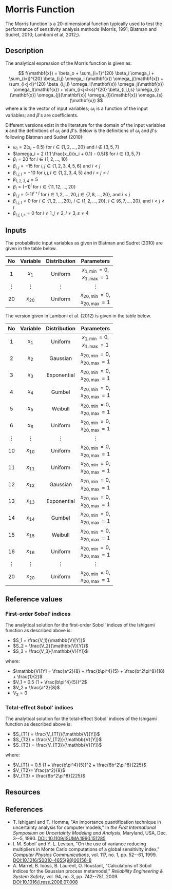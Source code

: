 # Morris Function

[//]: # "Benchmark type: test-function"
[//]: # "Application fields: sensitivity"
[//]: # "Dimension: 20-dimension"

The Morris function is a 20-dimensional function typically used to test the performance of sensitivity analysis methods (Morris, 1991; Blatman and Sudret, 2010; Lamboni et al, 2012;).

## Description

The analytical expression of the Morris function is given as:

$$
f(\mathbf{x}) = \beta_o + \sum_{i=1}^{20} \beta_i \omega_i + \sum_{i<j}^{20} \beta_{i,j} \omega_i (\mathbf{x}) \omega_j(\mathbf{x}) + \sum_{i<j<l}^{20} \beta_{i,j,l} \omega_i(\mathbf{x}) \omega_j(\mathbf{x}) \omega_l(\mathbf{x}) + \sum_{i<j<l<s}^{20} \beta_{i,j,l,s} \omega_{i}(\mathbf{x}) \omega_{j}(\mathbf{x}) \omega_{l}(\mathbf{x}) \omega_{s}(\mathbf{x})
$$
where $\mathbf{x}$ is the vector of input variables; $\omega_i$ is a function of the input variables; and $\beta$'s are coefficients. 

Different versions exist in the literature for the domain of the input variables $\mathbf{x}$ and the definitions of $\omega_i$ and $\beta$'s.
Below is the definitions of $\omega_i$ and $\beta$'s following Blatman and Sudret (2010):

* $\omega_i = 2 (x_i - 0.5)$ for $i \in \{1,2,\ldots,20\}$ and $i \notin \{3,5,7\}$
* $\omega_i = 2 (1.1 \frac{x_i}{x_i + 0.1} - 0.5)$ for $i \in \{3,5,7\}$
* $\beta_i = 20$ for $i \in \{1,2,\ldots,10\}$
* $\beta_{i,j} = -15$ for $i,j \in \{1,2,3,4,5,6\}$ and $i < j$
* $\beta_{i,j,l} = -10$ for $i,j,l \in \{1,2,3,4,5\}$ and $i < j < l$
* $\beta_{1,2,3,4} = 5$
* $\beta_{i} = (-1)^i$ for $i \in \{11,12,\ldots,20\}$
* $\beta_{i,j} = (-1)^{i+j}$ for $i \in {1,2,\ldots,20}, {j \in \{7,8,\ldots,20\}}$, and $i < j$
* $\beta_{i,j,l} = 0$ for $i \in \{1,2,\ldots,20\}$, $i \in \{1,2,\ldots,20\}$, $l \in \{6,7,\ldots,20\}$, and $i<j<l$ 
* $\beta_{i,j,l,s} = 0$ for $i \neq 1, j \neq 2, l \neq 3, s \neq 4$

## Inputs

The probabilistic input variables as given in Blatman and Sudret (2010) are given in the table below.

|   No     |  Variable  |  Distribution  |  Parameters                               |
| :----:   | :--------: | :------------: | :---------------------------------:       |
| 1        | $x_1$      | Uniform        | $x_{1,\min} = 0,$<br />$x_{1,\max} = 1$   |
| $\vdots$ | $\vdots$   | $\vdots$       | $\vdots$                                  |
| 20       | $x_{20}$   | Uniform        | $x_{20,\min} = 0,$<br />$x_{20,\max} = 1$ |

The version given in Lamboni et al. (2012) is given in the table below.

|   No     |  Variable  |  Distribution  |  Parameters                               |
| :----:   | :--------: | :------------: | :---------------------------------:       |
| 1        | $x_1$      | Uniform        | $x_{1,\min} = 0,$<br />$x_{1,\max} = 1$   |
| 2        | $x_2$      | Gaussian        | $x_{20,\min} = 0,$<br />$x_{20,\max} = 1$ |
| 3        | $x_3$      | Exponential        | $x_{20,\min} = 0,$<br />$x_{20,\max} = 1$ |
| 4        | $x_4$      | Gumbel        | $x_{20,\min} = 0,$<br />$x_{20,\max} = 1$ |
| 5        | $x_5$      | Weibull        | $x_{20,\min} = 0,$<br />$x_{20,\max} = 1$ |
| 6        | $x_6$      | Uniform        | $x_{20,\min} = 0,$<br />$x_{20,\max} = 1$ |
| $\vdots$ | $\vdots$   | $\vdots$       | $\vdots$                                  |
| 10       | $x_{10}$   | Uniform        | $x_{20,\min} = 0,$<br />$x_{20,\max} = 1$ |
| 11       | $x_{11}$   | Uniform        | $x_{20,\min} = 0,$<br />$x_{20,\max} = 1$ |
| 12       | $x_{12}$   | Gaussian        | $x_{20,\min} = 0,$<br />$x_{20,\max} = 1$ |
| 13       | $x_{13}$   | Exponential        | $x_{20,\min} = 0,$<br />$x_{20,\max} = 1$ |
| 14       | $x_{14}$   | Gumbel        | $x_{20,\min} = 0,$<br />$x_{20,\max} = 1$ |
| 15       | $x_{15}$   | Weibull        | $x_{20,\min} = 0,$<br />$x_{20,\max} = 1$ |
| 16       | $x_{16}$   | Uniform        | $x_{20,\min} = 0,$<br />$x_{20,\max} = 1$ |
| $\vdots$ | $\vdots$   | $\vdots$       | $\vdots$                                  |
| 20       | $x_{20}$   | Uniform        | $x_{20,\min} = 0,$<br />$x_{20,\max} = 1$ |

## Reference values

### First-order Sobol' indices

The analytical solution for the first-order Sobol' indices of the Ishigami function as described above is:

* $S_1 = \frac{V_1}{\mathbb{V}[Y]}$
* $S_2 = \frac{V_2}{\mathbb{V}[Y]}$
* $S_3 = \frac{V_3}{\mathbb{V}[Y]}$

where:

* $\mathbb{V}[Y] = \frac{a^2}{8} + \frac{b\pi^4}{5} + \frac{b^2\pi^8}{18} + \frac{1}{2}$
* $V_1 = 0.5 (1 + \frac{b\pi^4}{5})^2$
* $V_2 = \frac{a^2}{8}$
* $V_3 = 0$

### Total-effect Sobol' indices

The analytical solution for the total-effect Sobol' indices of the Ishigami function as described above is:

* $S_{T1} = \frac{V_{T1}}{\mathbb{V}[Y]}$
* $S_{T2} = \frac{V_{T2}}{\mathbb{V}[Y]}$
* $S_{T3} = \frac{V_{T3}}{\mathbb{V}[Y]}$

where:

* $V_{T1} = 0.5 (1 + \frac{b\pi^4}{5})^2 + \frac{8b^2\pi^8}{225}$
* $V_{T2}= \frac{a^2}{8}$
* $V_{T3} = \frac{8b^2\pi^8}{225}$

## Resources


## References

* T. Ishigami and T. Homma, "An importance quantification technique in uncertainty analysis for computer models," In _the First International Symposium on Uncertainty Modeling and Analysis_, Maryland, USA, Dec. 3--5, 1990.  [DOI: 10.1109/ISUMA.1990.151285](https://doi.org/10.1109/ISUMA.1990.151285)
* I. M. Sobol' and Y. L. Levitan, "On the use of variance reducing multipliers in Monte Carlo computations of a global sensitivity index," _Computer Physics Communications_, vol. 117, no. 1, pp. 52--61, 1999. [DOI:10.1016/S0010-4655(98)00156-8](https://doi.org/10.1016/S0010-4655(98)00156-8)
* A. Marrel, B. Iooss, B. Laurent, O. Roustant, "Calculatons of Sobol indices for the Gaussian process metamodel," _Reliability Engineering & System Safety_, vol. 94, no. 3, pp. 742--751, 2009. [DOI:10.1016/j.ress.2008.07.008](https://doi.org/10.1016/j.ress.2008.07.008)
